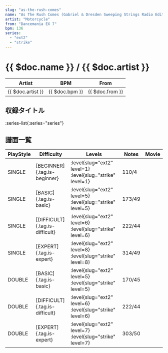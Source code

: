 ```yaml
---
slug: "as-the-rush-comes"
name: "As The Rush Comes (Gabriel & Dresden Sweeping Strings Radio Edit)"
artist: "Motorcycle"
from: "Dancemania EX 7"
bpm: 136
series:
  - "ext2"
  - "strike"
---
```


# {{ $doc.name }} / {{ $doc.artist }}

|Artist|BPM|From|
|------|---|----|
|{{ $doc.artist }}|{{ $doc.bpm }}|{{ $doc.from }}|

## 収録タイトル

:series-list{:series="series"}

## 譜面一覧

|PlayStyle|Difficulty|Levels|Notes|Movie|
|---------|----------|------|-----|-----|
|SINGLE|[BEGINNER]{.tag.is-beginner}|<div class="field is-grouped is-grouped-multiline"> :level{slug="ext2" level=1} :level{slug="strike" level=1}</div>|110/4||
|SINGLE|[BASIC]{.tag.is-basic}|<div class="field is-grouped is-grouped-multiline"> :level{slug="ext2" level=5} :level{slug="strike" level=5}</div>|173/49||
|SINGLE|[DIFFICULT]{.tag.is-difficult}|<div class="field is-grouped is-grouped-multiline"> :level{slug="ext2" level=6} :level{slug="strike" level=6}</div>|222/44||
|SINGLE|[EXPERT]{.tag.is-expert}|<div class="field is-grouped is-grouped-multiline"> :level{slug="ext2" level=8} :level{slug="strike" level=8}</div>|314/49||
|DOUBLE|[BASIC]{.tag.is-basic}|<div class="field is-grouped is-grouped-multiline"> :level{slug="ext2" level=5} :level{slug="strike" level=5}</div>|170/45||
|DOUBLE|[DIFFICULT]{.tag.is-difficult}|<div class="field is-grouped is-grouped-multiline"> :level{slug="ext2" level=6} :level{slug="strike" level=6}</div>|222/44||
|DOUBLE|[EXPERT]{.tag.is-expert}|<div class="field is-grouped is-grouped-multiline"> :level{slug="ext2" level=7} :level{slug="strike" level=7}</div>|303/50||
